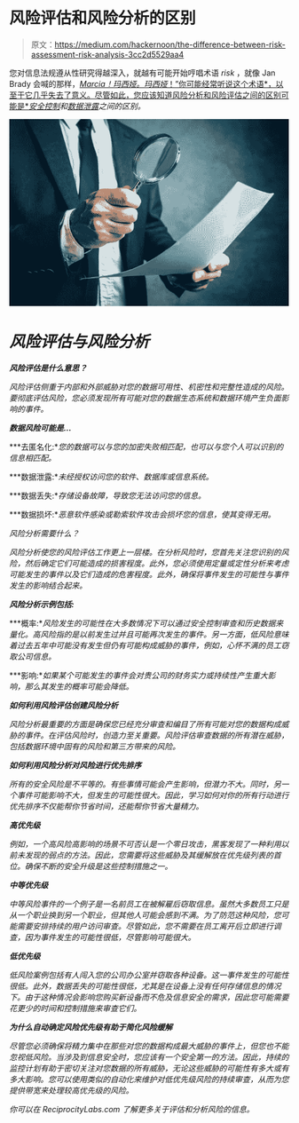 # 风险评估和风险分析的区别

> 原文：<https://medium.com/hackernoon/the-difference-between-risk-assessment-risk-analysis-3cc2d5529aa4>

您对信息法规遵从性研究得越深入，就越有可能开始哼唱术语 *risk* ，就像 Jan Brady 会喊的那样，[*Marcia！玛西娅。玛西娅*！”你可能经常听说这个术语*，以至于它几乎失去了意义。尽管如此，您应该知道风险分析和风险评估之间的区别可能是*](https://www.youtube.com/watch?v=-yZHveWFvqMhttps://www.youtube.com/watch?v=-yZHveWFvqM)*[安全控制](https://en.wikipedia.org/wiki/Security_controls)和[数据泄露](https://en.wikipedia.org/wiki/Data_breach)之间的区别。*

*![](img/a6b8a46bb26f1fc1dfc3046a08c2b50d.png)*

# *风险评估与风险分析*

***风险评估是什么意思？***

*风险评估侧重于内部和外部威胁对您的数据可用性、机密性和完整性造成的风险。要彻底评估风险，您必须发现所有可能对您的数据生态系统和数据环境产生负面影响的事件。*

***数据风险可能是…***

***去匿名化:**您的数据可以与您的加密失败相匹配，也可以与您个人可以识别的信息相匹配。*

***数据泄露:**未经授权访问您的软件、数据库或信息系统。*

***数据丢失:**存储设备故障，导致您无法访问您的信息。*

***数据损坏:**恶意软件感染或勒索软件攻击会损坏您的信息，使其变得无用。*

*风险分析需要什么？*

*风险分析使您的风险评估工作更上一层楼。在分析风险时，您首先关注您识别的风险，然后确定它们可能造成的损害程度。此外，您必须使用定量或定性分析来考虑可能发生的事件以及它们造成的危害程度。此外，确保将事件发生的可能性与事件发生的影响结合起来。*

***风险分析示例包括:***

***概率:**风险发生的可能性在大多数情况下可以通过安全控制审查和历史数据来量化。高风险指的是以前发生过并且可能再次发生的事件。另一方面，低风险意味着过去五年中可能没有发生但仍有可能构成威胁的事件，例如，心怀不满的员工窃取公司信息。*

***影响:**如果某个可能发生的事件会对贵公司的财务实力或持续性产生重大影响，那么其发生的概率可能会降低。*

***如何利用风险评估创建风险分析***

*风险分析最重要的方面是确保您已经充分审查和编目了所有可能对您的数据构成威胁的事件。在评估风险时，创造力至关重要。风险评估审查数据的所有潜在威胁，包括数据环境中固有的风险和第三方带来的风险。*

***如何利用风险分析对风险进行优先排序***

*所有的安全风险是不平等的。有些事情可能会产生影响，但潜力不大。同时，另一个事件可能影响不大，但发生的可能性很大。因此，学习如何对你的所有行动进行优先排序不仅能帮你节省时间，还能帮你节省大量精力。*

***高优先级***

*例如，一个高风险高影响的场景不可否认是一个零日攻击，黑客发现了一种利用以前未发现的弱点的方法。因此，您需要将这些威胁及其缓解放在优先级列表的首位。确保不断的安全升级是这些控制措施之一。*

***中等优先级***

*中等风险事件的一个例子是一名前员工在被解雇后窃取信息。虽然大多数员工只是从一个职业换到另一个职业，但其他人可能会感到不满。为了防范这种风险，您可能需要安排持续的用户访问审查。尽管如此，您不需要在员工离开后立即进行调查，因为事件发生的可能性很低，尽管影响可能很大。*

***低优先级***

*低风险案例包括有人闯入您的公司办公室并窃取各种设备。这一事件发生的可能性很低。此外，数据丢失的可能性很低，尤其是在设备上没有任何存储信息的情况下。由于这种情况会影响您购买新设备而不危及信息安全的需求，因此您可能需要花更少的时间和控制措施来审查它们。*

***为什么自动确定风险优先级有助于简化风险缓解***

*尽管您必须确保将精力集中在那些对您的数据构成最大威胁的事件上，但您也不能忽视低风险。当涉及到信息安全时，您应该有一个安全第一的方法。因此，持续的监控计划有助于密切关注对您数据的所有威胁，无论这些威胁的可能性有多大或有多大影响。您可以使用类似的自动化来维护对低优先级风险的持续审查，从而为您提供带宽来处理较高优先级的风险。*

*你可以在 ReciprocityLabs.com 了解更多关于评估和分析风险的信息。*
